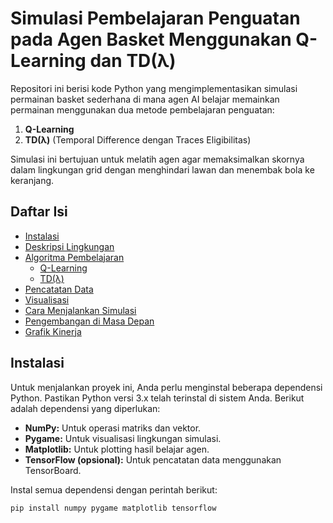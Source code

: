 # Simulasi Pembelajaran Penguatan pada Agen Basket Menggunakan Q-Learning dan TD(λ)

Repositori ini berisi kode Python yang mengimplementasikan simulasi permainan basket sederhana di mana agen AI belajar memainkan permainan menggunakan dua metode pembelajaran penguatan:
1. **Q-Learning**
2. **TD(λ)** (Temporal Difference dengan Traces Eligibilitas)

Simulasi ini bertujuan untuk melatih agen agar memaksimalkan skornya dalam lingkungan grid dengan menghindari lawan dan menembak bola ke keranjang.

## Daftar Isi
- [Instalasi](#instalasi)
- [Deskripsi Lingkungan](#deskripsi-lingkungan)
- [Algoritma Pembelajaran](#algoritma-pembelajaran)
  - [Q-Learning](#q-learning)
  - [TD(λ)](#tdλ)
- [Pencatatan Data](#pencatatan-data)
- [Visualisasi](#visualisasi)
- [Cara Menjalankan Simulasi](#cara-menjalankan-simulasi)
- [Pengembangan di Masa Depan](#pengembangan-di-masa-depan)
- [Grafik Kinerja](#grafik-kinerja)

## Instalasi

Untuk menjalankan proyek ini, Anda perlu menginstal beberapa dependensi Python. Pastikan Python versi 3.x telah terinstal di sistem Anda. Berikut adalah dependensi yang diperlukan:
- **NumPy:** Untuk operasi matriks dan vektor.
- **Pygame:** Untuk visualisasi lingkungan simulasi.
- **Matplotlib:** Untuk plotting hasil belajar agen.
- **TensorFlow (opsional):** Untuk pencatatan data menggunakan TensorBoard.

Instal semua dependensi dengan perintah berikut:

```bash
pip install numpy pygame matplotlib tensorflow
